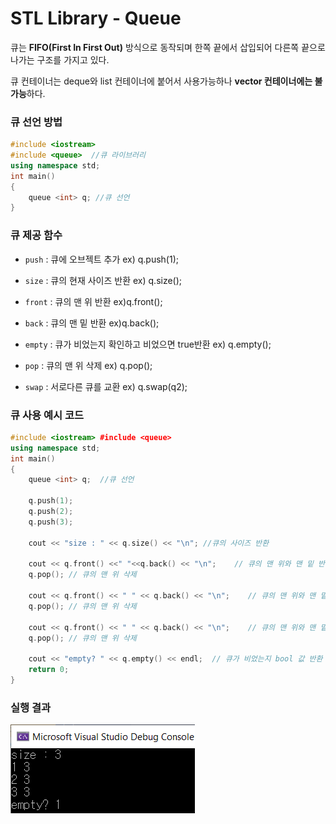# STL Library - Queue

큐는 **FIFO(First In First Out)** 방식으로 동작되며 한쪽 끝에서 삽입되어 다른쪽 끝으로 나가는 구조를 가지고 있다.  

큐 컨테이너는 deque와 list 컨테이너에 붙어서 사용가능하나 **vector 컨테이너에는 불가능**하다.

### 큐 선언 방법

```C++
#include <iostream> 
#include <queue>  //큐 라이브러리 
using namespace std;
int main() 
{
	queue <int> q; //큐 선언
}
```



### 큐 제공 함수

- `push` :   큐에 오브젝트 추가 ex) q.push(1);

  

- `size` :  큐의 현재 사이즈 반환 ex) q.size();

  

- `front` :  큐의 맨 위 반환 ex)q.front();

  

- `back` : 큐의 맨 밑 반환 ex)q.back();



- `empty` : 큐가 비었는지 확인하고 비었으면 true반환 ex) q.empty();



- `pop` : 큐의 맨 위 삭제  ex) q.pop();



- `swap` : 서로다른 큐를 교환 ex) q.swap(q2);



### 큐 사용 예시 코드

```c++
#include <iostream> #include <queue>
using namespace std;
int main() 
{
	queue <int> q;  //큐 선언
    
    q.push(1); 
    q.push(2); 
    q.push(3);
    
	cout << "size : " << q.size() << "\n"; //큐의 사이즈 반환
	
	cout << q.front() <<" "<<q.back() << "\n";    // 큐의 맨 위와 맨 밑 반환 
	q.pop(); // 큐의 맨 위 삭제
	
	cout << q.front() << " " << q.back() << "\n";    // 큐의 맨 위와 맨 밑 반환 
	q.pop(); // 큐의 맨 위 삭제
	
	cout << q.front() << " " << q.back() << "\n";    // 큐의 맨 위와 맨 밑 반환 
	q.pop(); // 큐의 맨 위 삭제
    
	cout << "empty? " << q.empty() << endl;  // 큐가 비었는지 bool 값 반환 
    return 0;
}
```

### 실행 결과

![실행 결과](https://github.com/Kyun2da/Algorithm/blob/master/%EC%95%8C%EA%B3%A0%EB%A6%AC%EC%A6%98%20%EA%B0%9C%EB%85%90%20%EC%A0%95%EB%A6%AC/queue_ex.png)
